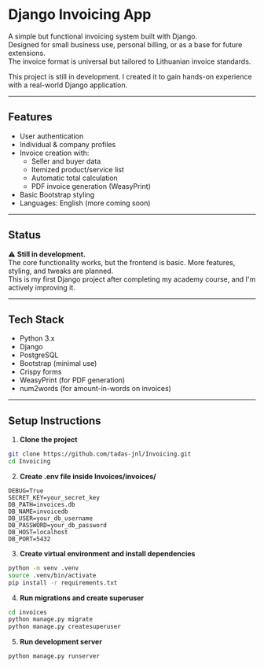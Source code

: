 # Django Invoicing App

A simple but functional invoicing system built with Django.  
Designed for small business use, personal billing, or as a base for future extensions.  
The invoice format is universal but tailored to Lithuanian invoice standards.

This project is still in development. I created it to gain hands-on experience with a real-world Django application.

---

## Features

- User authentication
- Individual & company profiles
- Invoice creation with:
  - Seller and buyer data
  - Itemized product/service list
  - Automatic total calculation
  - PDF invoice generation (WeasyPrint)
- Basic Bootstrap styling
- Languages: English (more coming soon)

---

## Status

⚠️ **Still in development.**  
The core functionality works, but the frontend is basic. More features, styling, and tweaks are planned.  
This is my first Django project after completing my academy course, and I'm actively improving it.

---

## Tech Stack

- Python 3.x
- Django
- PostgreSQL
- Bootstrap (minimal use)
- Crispy forms
- WeasyPrint (for PDF generation)
- num2words (for amount-in-words on invoices)

---

## Setup Instructions

1. **Clone the project**

```bash
git clone https://github.com/tadas-jnl/Invoicing.git
cd Invoicing
```

2. **Create .env file inside Invoices/invoices/**

```env
DEBUG=True
SECRET_KEY=your_secret_key
DB_PATH=invoices.db
DB_NAME=invoicedb
DB_USER=your_db_username
DB_PASSWORD=your_db_password
DB_HOST=localhost
DB_PORT=5432
```

3. **Create virtual environment and install dependencies**

```bash
python -m venv .venv
source .venv/bin/activate
pip install -r requirements.txt
```

4. **Run migrations and create superuser**

```bash
cd invoices
python manage.py migrate
python manage.py createsuperuser
```

5. **Run development server**

```bash
python manage.py runserver
```

